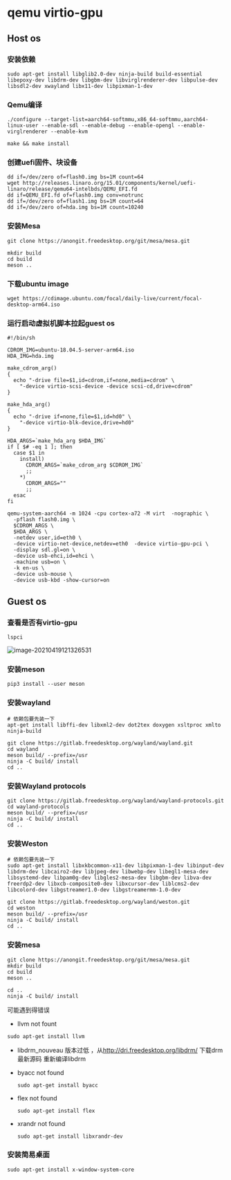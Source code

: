 # qemu virtio-gpu

## Host os 

### 安装依赖

```shell
sudo apt-get install libglib2.0-dev ninja-build build-essential libepoxy-dev libdrm-dev libgbm-dev libvirglrenderer-dev libpulse-dev libsdl2-dev xwayland libx11-dev libpixman-1-dev
```

### Qemu编译

```shell
./configure --target-list=aarch64-softmmu,x86_64-softmmu,aarch64-linux-user --enable-sdl --enable-debug --enable-opengl --enable-virglrenderer --enable-kvm

make && make install
```

### 创建uefi固件、块设备

```shell
dd if=/dev/zero of=flash0.img bs=1M count=64
wget http://releases.linaro.org/15.01/components/kernel/uefi-linaro/release/qemu64-intelbds/QEMU_EFI.fd
dd if=QEMU_EFI.fd of=flash0.img conv=notrunc
dd if=/dev/zero of=flash1.img bs=1M count=64
dd if=/dev/zero of=hda.img bs=1M count=10240
```

### 安装Mesa

```shell
git clone https://anongit.freedesktop.org/git/mesa/mesa.git

mkdir build
cd build
meson ..
```

### 下载ubuntu image

```shell
wget https://cdimage.ubuntu.com/focal/daily-live/current/focal-desktop-arm64.iso
```

### 运行启动虚拟机脚本拉起guest os

```shell
#!/bin/sh

CDROM_IMG=ubuntu-18.04.5-server-arm64.iso
HDA_IMG=hda.img

make_cdrom_arg()
{
  echo "-drive file=$1,id=cdrom,if=none,media=cdrom" \
    "-device virtio-scsi-device -device scsi-cd,drive=cdrom"
}

make_hda_arg()
{
  echo "-drive if=none,file=$1,id=hd0" \
    "-device virtio-blk-device,drive=hd0"
}

HDA_ARGS=`make_hda_arg $HDA_IMG`
if [ $# -eq 1 ]; then
  case $1 in
    install)
      CDROM_ARGS=`make_cdrom_arg $CDROM_IMG`
      ;;
    *)
      CDROM_ARGS=""
      ;;
  esac
fi

qemu-system-aarch64 -m 1024 -cpu cortex-a72 -M virt  -nographic \
  -pflash flash0.img \
  $CDROM_ARGS \
  $HDA_ARGS \
  -netdev user,id=eth0 \
  -device virtio-net-device,netdev=eth0  -device virtio-gpu-pci \
  -display sdl.gl=on \
  -device usb-ehci,id=ehci \
  -machine usb=on \
  -k en-us \
  -device usb-mouse \
  -device usb-kbd -show-cursor=on
```



## Guest os

### 查看是否有virtio-gpu

```shell
lspci
```

![image-20210419121326531](02-qemu-virtio-gpu.assets/image-20210419121326531.png)

### 安装meson

```shell
pip3 install --user meson
```

### 安装wayland

```shell
# 依赖包要先装一下
apt-get install libffi-dev libxml2-dev dot2tex doxygen xsltproc xmlto ninja-build

git clone https://gitlab.freedesktop.org/wayland/wayland.git
cd wayland
meson build/ --prefix=/usr
ninja -C build/ install
cd ..
```

### 安装Wayland protocols

```shell
git clone https://gitlab.freedesktop.org/wayland/wayland-protocols.git
cd wayland-protocols
meson build/ --prefix=/usr
ninja -C build/ install
cd ..
```

### 安装Weston 

```shell
# 依赖包要先装一下
sudo apt-get install libxkbcommon-x11-dev libpixman-1-dev libinput-dev libdrm-dev libcairo2-dev libjpeg-dev libwebp-dev libegl1-mesa-dev libsystemd-dev libpam0g-dev libgles2-mesa-dev libgbm-dev libva-dev freerdp2-dev libxcb-composite0-dev libxcursor-dev liblcms2-dev libcolord-dev libgstreamer1.0-dev libgstreamermm-1.0-dev

git clone https://gitlab.freedesktop.org/wayland/weston.git
cd weston
meson build/ --prefix=/usr
ninja -C build/ install
cd ..
```

### 安装mesa

```shell
git clone https://anongit.freedesktop.org/git/mesa/mesa.git
mkdir build
cd build
meson ..

cd ..
ninja -C build/ install
```

可能遇到得错误

-  llvm not fount

  `sudo apt-get install llvm`

-  libdrm_nouveau 版本过低 ，从<http://dri.freedesktop.org/libdrm/> 下载drm最新源码 重新编译libdrm

- byacc not found

  `sudo apt-get install byacc`

- flex not found

  `sudo apt-get install flex`
  
- xrandr not found
  
  `sudo apt-get install libxrandr-dev`

### 安装简易桌面

```shell
sudo apt-get install x-window-system-core
```

